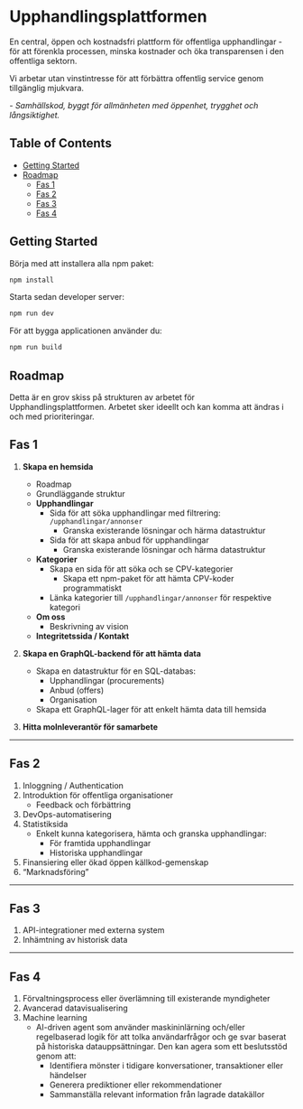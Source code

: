 # Upphandlingsplattformen
En central, öppen och kostnadsfri plattform för offentliga upphandlingar - för att förenkla processen, minska kostnader och öka transparensen i den offentliga sektorn.

Vi arbetar utan vinstintresse för att förbättra offentlig service genom tillgänglig mjukvara.

\- *Samhällskod, byggt för allmänheten med öppenhet, trygghet och långsiktighet.*

## Table of Contents

- [Getting Started](#getting-started)
- [Roadmap](#roadmap)
  - [Fas 1](#fas-1)
  - [Fas 2](#fas-2)
  - [Fas 3](#fas-3)
  - [Fas 4](#fas-4)

## Getting Started

Börja med att installera alla npm paket:
```bash
npm install
```

Starta sedan developer server:
```bash
npm run dev
```

För att bygga applicationen använder du:
```bash
npm run build
```

## Roadmap
Detta är en grov skiss på strukturen av arbetet för Upphandlingsplattformen. Arbetet sker ideellt och kan komma att ändras i och med prioriteringar.

## Fas 1

1. **Skapa en hemsida**
   - Roadmap
   - Grundläggande struktur
   - **Upphandlingar**
     - Sida för att söka upphandlingar med filtrering: `/upphandlingar/annonser`
       - Granska existerande lösningar och härma datastruktur
     - Sida för att skapa anbud för upphandlingar
       - Granska existerande lösningar och härma datastruktur
   - **Kategorier**
     - Skapa en sida för att söka och se CPV-kategorier
       - Skapa ett npm-paket för att hämta CPV-koder programmatiskt
     - Länka kategorier till `/upphandlingar/annonser` för respektive kategori
   - **Om oss**
     - Beskrivning av vision
   - **Integritetssida / Kontakt**

2. **Skapa en GraphQL-backend för att hämta data**
   - Skapa en datastruktur för en SQL-databas:
     - Upphandlingar (procurements)
     - Anbud (offers)
     - Organisation
   - Skapa ett GraphQL-lager för att enkelt hämta data till hemsida

3. **Hitta molnleverantör för samarbete**

---

## Fas 2

1. Inloggning / Authentication
2. Introduktion för offentliga organisationer
   - Feedback och förbättring
3. DevOps-automatisering
4. Statistiksida
   - Enkelt kunna kategorisera, hämta och granska upphandlingar:
     - För framtida upphandlingar
     - Historiska upphandlingar
5. Finansiering eller ökad öppen källkod-gemenskap
6. “Marknadsföring”

---

## Fas 3

1. API-integrationer med externa system
2. Inhämtning av historisk data

---

## Fas 4

1. Förvaltningsprocess eller överlämning till existerande myndigheter
2. Avancerad datavisualisering
3. Machine learning
   - AI-driven agent som använder maskininlärning och/eller regelbaserad logik för att tolka användarfrågor och ge svar baserat på historiska datauppsättningar. Den kan agera som ett beslutsstöd genom att:
     - Identifiera mönster i tidigare konversationer, transaktioner eller händelser
     - Generera prediktioner eller rekommendationer
     - Sammanställa relevant information från lagrade datakällor
